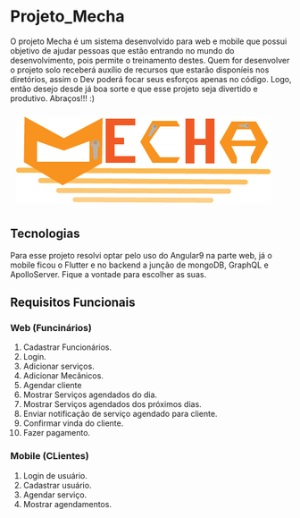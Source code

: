 # Projeto_Mecha
O projeto Mecha é um sistema desenvolvido para web e mobile que possui objetivo de ajudar pessoas que estão entrando no mundo do desenvolvimento, pois permite o treinamento destes. Quem for desenvolver o projeto solo receberá auxílio de recursos que estarão disponíeis nos diretórios, assim o Dev poderá focar seus esforços apenas no código. Logo, então desejo desde já boa sorte e que esse projeto seja divertido e produtivo. Abraços!!! :)

<img src="assets/Logomecha.png" style="margin:10px; align-self:center"/>

## Tecnologias
Para esse projeto resolvi optar pelo uso do Angular9 na parte web, já o mobile ficou o Flutter e no backend a junção de mongoDB, GraphQL e ApolloServer. Fique a vontade para escolher as suas.

## Requisitos Funcionais
### Web (Funcinários)
<ol>
 <li>Cadastrar Funcionários.</li>
 <li>Login.</li>
 <li>Adicionar serviços.</li>
 <li>Adicionar Mecânicos.</li>
 <li>Agendar cliente</li>
 <li>Mostrar Serviços agendados do dia.</li>
 <li>Mostrar Serviços agendados dos próximos dias.</li>
 <li>Enviar notificação de serviço agendado para cliente.</li>
 <li>Confirmar vinda do cliente.</li>
 <li>Fazer pagamento.</li>
 </ol>
 
### Mobile (CLientes)
 <ol>
 <li>Login de usuário.</li>
 <li>Cadastrar usuário.</li>
 <li>Agendar serviço.</li>
 <li>Mostrar agendamentos.</li>
 </ol>
